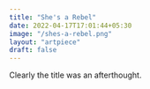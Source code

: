 ```yaml
---
title: "She's a Rebel"
date: 2022-04-17T17:01:44+05:30
image: "/shes-a-rebel.png"
layout: "artpiece"
draft: false
---
```


Clearly the title was an afterthought.
